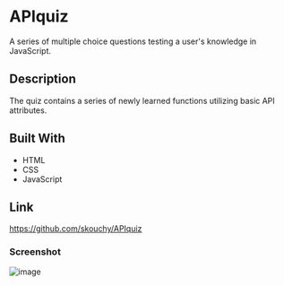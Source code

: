 # APIquiz
A series of multiple choice questions testing a user's knowledge in JavaScript.
## Description
The quiz contains a series of newly learned functions utilizing basic API attributes.

## Built With
* HTML
* CSS
* JavaScript

## Link
https://github.com/skouchy/APIquiz

### Screenshot
![image](https://github.com/skouchy/APIquiz/assets/119292219/1a2378ea-553f-46d5-8b3e-06fb190a2c8b)
